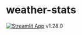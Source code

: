 # weather-stats
[![Streamlit App](https://static.streamlit.io/badges/streamlit_badge_black_white.svg)](https://meteostat.streamlit.app)
v1.28.0
